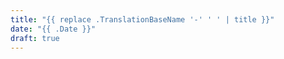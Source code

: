```yaml
---
title: "{{ replace .TranslationBaseName '-' ' ' | title }}"
date: "{{ .Date }}"
draft: true
---
```


